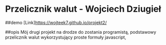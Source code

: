 # Przelicznik walut - Wojciech Dziugieł

##demo 
[Link]https://wojteek7.github.io/projekt2/

##opis
Mój drugi projekt na drodze do zostania programistą, podstawowy przelicznik walut wykorzystujący proste formuły javascript,

